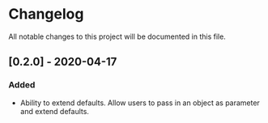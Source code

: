 # Changelog

All notable changes to this project will be documented in this file.

## [0.2.0] - 2020-04-17

### Added

- Ability to extend defaults. Allow users to pass in an object as parameter and extend defaults.
